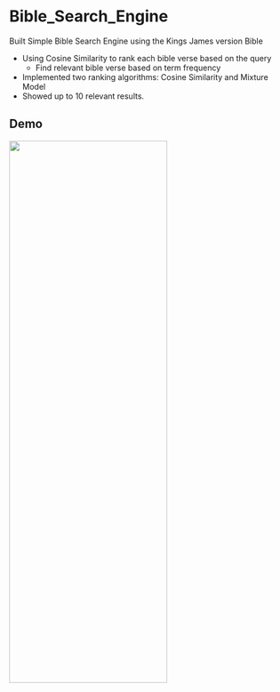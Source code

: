 # Bible_Search_Engine
Built Simple Bible Search Engine using the Kings James version Bible
- Using Cosine Similarity to rank each bible verse based on the query
  - Find relevant bible verse based on term frequency
- Implemented two ranking algorithms: Cosine Similarity and Mixture Model
- Showed up to 10 relevant results. 


## Demo

<img src="demo_gif.gif" width="75%" height="50%"/>
